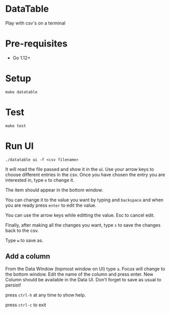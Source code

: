 # DataTable

Play with csv's on a terminal

# Pre-requisites

- Go 1.12+ 

# Setup
    
    make datatable

# Test
    
    make test
    
# Run UI

    ./datatable ui -f <csv filename>
    
It will read the file passed and show it in the ui.
Use your arrow keys to choose different entries in the csv.
Once you have chosen the entry you are interested in, type `e` to change it.

The item should appear in the bottom window.

You can change it to the value you want by typing and `backspace` and when you are ready press `enter`
to edit the value.

You can use the arrow keys while editting the value. Esc to cancel edit.

Finally, after making all the changes you want, type `s` to save the changes back to the csv.

Type `w` to save as.

## Add a column

From the Data Window (topmost window on UI) type `a`. Focus will change to the bottom window. Edit the name of the column and press enter. New Column should be available in the Data UI. Don't forget to save as usual to persist!

press `ctrl-h` at any time  to show help.

press `ctrl-c` to exit
